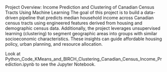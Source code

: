 Project Overview: Income Prediction and Clustering of Canadian Census Tracts Using Machine Learning 
The goal of this project is to build a data-driven pipeline that predicts median household income across Canadian census tracts using engineered features derived from housing and demographic census data. Additionally, the project leverages unsupervised learning (clustering) to segment geographic areas into groups with similar socioeconomic characteristics. These insights can guide affordable housing policy, urban planning, and resource allocation.

Look at Python_Code_KMeans_and_BIRCH_Clustering_Canadian_Census_Income_Prediction.ipynb to see the Jupyter Notebook.
